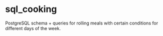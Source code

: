 # sql_cooking

PostgreSQL schema + queries for rolling meals with certain conditions for different days of the week.
